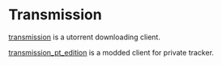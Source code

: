 # Transmission

[transmission](https://transmissionbt.com/) is a utorrent downloading client.

[transmission_pt_edition](https://github.com/ChisBread/transmission_pt_edition) is a modded client for private tracker. 